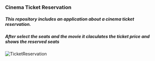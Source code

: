 ### Cinema Ticket Reservation
##### This repository includes an application about a cinema ticket reservation.
##### After select the seats  and the movie it claculates the ticket price and shows the reserved seats

![TicketReservation]("/cinemaReservation.png")
